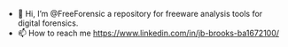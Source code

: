 - 👋 Hi, I’m @FreeForensic a repository for freeware analysis tools for digital forensics.
- 📫 How to reach me https://www.linkedin.com/in/jb-brooks-ba1672100/

<!---
FreeForensic/FreeForensic is a ✨ special ✨ repository because its `README.md` (this file) appears on your GitHub profile.
You can click the Preview link to take a look at your changes.
--->
